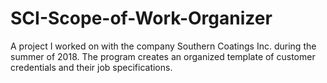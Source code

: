 # SCI-Scope-of-Work-Organizer
A project I worked on with the company Southern Coatings Inc. during the summer of 2018. The program creates an organized template of customer credentials and their job specifications. 
